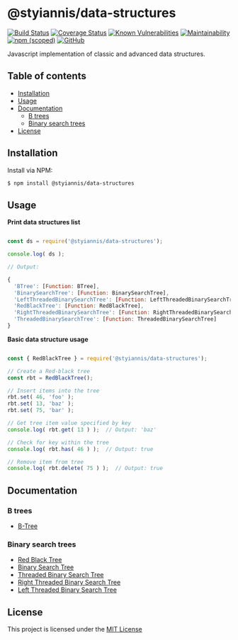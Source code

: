 # @styiannis/data-structures

[![Build Status](https://api.travis-ci.com/styiannis/data-structures-js.svg?branch=main)](https://travis-ci.com/styiannis/data-structures-js)
[![Coverage Status](https://coveralls.io/repos/github/styiannis/data-structures-js/badge.svg?branch=main)](https://coveralls.io/github/styiannis/data-structures-js?branch=main)<!--
[![Libraries.io depndency status for GitHub repo](https://img.shields.io/librariesio/github/styiannis/data-structures-js)](#)-->
[![Known Vulnerabilities](https://snyk.io/test/github/styiannis/data-structures-js/badge.svg?targetFile=package.json)](https://snyk.io/test/github/styiannis/data-structures-js?targetFile=package.json) <!--[![Inline docs](http://inch-ci.org/github/styiannis/data-structures-js.svg?branch=main)](http://inch-ci.org/github/styiannis/data-structures-js?branch=main)-->
[![Maintainability](https://api.codeclimate.com/v1/badges/a78549d1d9aace1d67d6/maintainability)](https://codeclimate.com/github/styiannis/data-structures-js/maintainability)
[![npm (scoped)](https://img.shields.io/npm/v/@styiannis/data-structures)](https://www.npmjs.com/package/@styiannis/data-structures)<!--
[![GitHub package.json version (branch)](https://img.shields.io/github/package-json/v/styiannis/data-structures-js/main)](https://github.com/styiannis/data-structures-js/releases)
[![GitHub tag (latest by date)](https://img.shields.io/github/v/tag/styiannis/data-structures-js)](https://github.com/styiannis/data-structures-js/tags)-->
[![GitHub](https://img.shields.io/github/license/styiannis/data-structures-js)](https://github.com/styiannis/data-structures-js/blob/main/LICENSE) 
<!--![GitHub code size in bytes](https://img.shields.io/github/languages/code-size/styiannis/data-structures-js)
![GitHub repo size](https://img.shields.io/github/repo-size/styiannis/data-structures-js)
![Lines of code](https://img.shields.io/tokei/lines/github/styiannis/data-structures-js)-->
<!--[![Commitizen friendly](https://img.shields.io/badge/commitizen-friendly-brightgreen.svg)](http://commitizen.github.io/cz-cli/)
[![semantic-release](https://img.shields.io/badge/%20%20%F0%9F%93%A6%F0%9F%9A%80-semantic--release-e10079.svg)](https://github.com/semantic-release/semantic-release)-->

Javascript implementation of classic and advanced data structures.

## Table of contents

- [Installation](#Installation)
- [Usage](#Usage)
- [Documentation](#Documentation)
	- [B trees](#B-trees)
	- [Binary search trees](#Binary-search-trees)
- [License](#License)

## Installation

Install via NPM:
```sh
$ npm install @styiannis/data-structures
```

## Usage

**Print data structures list**

```js

const ds = require('@styiannis/data-structures');

console.log( ds );

// Output:

{
  'BTree': [Function: BTree],
  'BinarySearchTree': [Function: BinarySearchTree],
  'LeftThreadedBinarySearchTree': [Function: LeftThreadedBinarySearchTree],
  'RedBlackTree': [Function: RedBlackTree],
  'RightThreadedBinarySearchTree': [Function: RightThreadedBinarySearchTree],
  'ThreadedBinarySearchTree': [Function: ThreadedBinarySearchTree]
}

```

**Basic data structure usage**
```js

const { RedBlackTree } = require('@styiannis/data-structures');

// Create a Red-black tree
const rbt = RedBlackTree();

// Insert items into the tree
rbt.set( 46, 'foo' );
rbt.set( 13, 'baz' );
rbt.set( 75, 'bar' );

// Get tree item value specified by key
console.log( rbt.get( 13 ) );  // Output: 'baz'

// Check for key within the tree
console.log( rbt.has( 46 ) );  // Output: true

// Remove item from tree
console.log( rbt.delete( 75 ) );  // Output: true

```
## Documentation

### B trees

- [B-Tree](https://github.com/styiannis/data-structures-js/blob/main/wiki/BTree.md)

### Binary search trees

- [Red Black Tree](https://github.com/styiannis/data-structures-js/blob/main/wiki/RedBlackTree.md)
- [Binary Search Tree](https://github.com/styiannis/data-structures-js/blob/main/wiki/BinarySearchTree.md)
- [Threaded Binary Search Tree](https://github.com/styiannis/data-structures-js/blob/main/wiki/ThreadedBinarySearchTree.md)
- [Right Threaded Binary Search Tree](https://github.com/styiannis/data-structures-js/blob/main/wiki/RightThreadedBinarySearchTree.md)
- [Left Threaded Binary Search Tree](https://github.com/styiannis/data-structures-js/blob/main/wiki/LeftThreadedBinarySearchTree.md)

## License

This project is licensed under the [MIT License](https://github.com/styiannis/data-structures-js/blob/main/LICENSE)